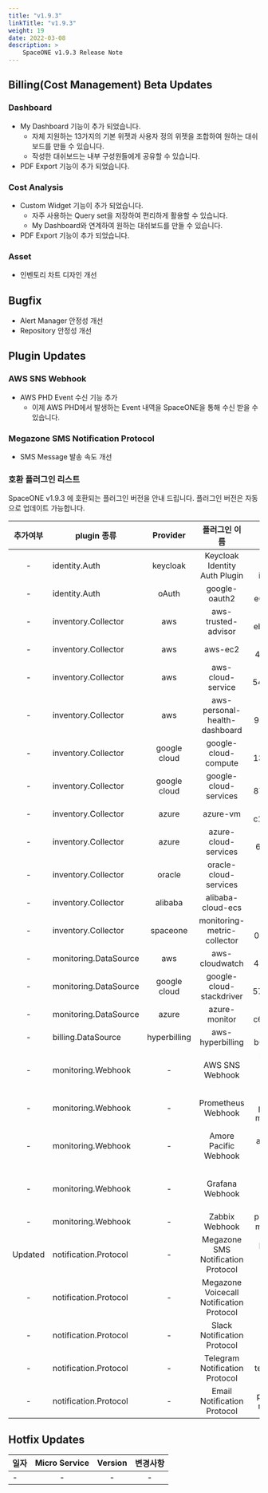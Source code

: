 ```yaml
---
title: "v1.9.3"
linkTitle: "v1.9.3"
weight: 19
date: 2022-03-08
description: >
    SpaceONE v1.9.3 Release Note
---
```


## Billing(Cost Management) Beta Updates

### Dashboard
- My Dashboard 기능이 추가 되었습니다. 
  - 자체 지원하는 13가지의 기본 위젯과 사용자 정의 위젯을 조합하여 원하는 대쉬보드를 만들 수 있습니다.
  - 작성한 대쉬보드는 내부 구성원들에게 공유할 수 있습니다.
- PDF Export 기능이 추가 되었습니다. 

### Cost Analysis
- Custom Widget 기능이 추가 되었습니다.
    - 자주 사용하는 Query set을 저장하여 편리하게 활용할 수 있습니다.
    - My Dashboard와 연계하여 원하는 대쉬보드를 만들 수 있습니다.
- PDF Export 기능이 추가 되었습니다.

### Asset
- 인벤토리 차트 디자인 개선


## Bugfix
- Alert Manager 안정성 개선
- Repository 안정성 개선 

## Plugin Updates

### AWS SNS Webhook
- AWS PHD Event 수신 기능 추가
  - 이제 AWS PHD에서 발생하는 Event 내역을 SpaceONE을 통해 수신 받을 수 있습니다. 

### Megazone SMS Notification Protocol
- SMS Message 발송 속도 개선


### 호환 플러그인 리스트

SpaceONE v1.9.3 에 호환되는 플러그인 버전을 안내 드립니다.
플러그인 버전은 자동으로 업데이트 가능합니다.

|  추가여부   | plugin 종류                  |   Provider   |                 플러그인 이름                  |               plugin_id                | version |
|:-------:|----------------------------|:------------:|:----------------------------------------:|:--------------------------------------:|:-------:|
|    -    | identity.Auth              |   keycloak   |      Keycloak Identity Auth Plugin       |     plugin-keycloak-identity-auth      |  v1.2   |
|    -    | identity.Auth              |    oAuth     |              google-oauth2               |          plugin-e6b1b0bbacc6           |  v1.1   |
|    -    | inventory.Collector        |     aws      |           aws-trusted-advisor            |          plugin-eb120a41bb8d           |  v1.4   |
|    -    | inventory.Collector        |     aws      |                 aws-ec2                  |          plugin-49f224ef6d36           |  v1.13  |
|    -    | inventory.Collector        |     aws      |            aws-cloud-service             |          plugin-54487559e402           | v1.13.5 |
|    -    | inventory.Collector        |     aws      |      aws-personal-health-dashboard       |          plugin-986155af217b           |  v1.4   |
|    -    | inventory.Collector        | google cloud |           google-cloud-compute           |          plugin-13c3051967ce           | v1.3.8  |
|    -    | inventory.Collector        | google cloud |          google-cloud-services           |          plugin-87dc35ecb550           | v1.3.5  |
|    -    | inventory.Collector        |    azure     |                 azure-vm                 |          plugin-c1104066ca52           | v1.2.13 |
|    -    | inventory.Collector        |    azure     |           azure-cloud-services           |          plugin-6fec638f139c           | v1.2.14 |
|    -    | inventory.Collector        |    oracle    |          oracle-cloud-services           |                  N/A                   |         |
|    -    | inventory.Collector        |   alibaba    |            alibaba-cloud-ecs             |                  N/A                   |         |
|    -    | inventory.Collector        |   spaceone   |       monitoring-metric-collector        |          plugin-023782c156cf           | v1.2.4  |
|    -    | monitoring.DataSource      |     aws      |              aws-cloudwatch              |          plugin-41782f6158bb           | v1.1.4  |
|    -    | monitoring.DataSource      | google cloud |         google-cloud-stackdriver         |          plugin-57773973639a           | v1.0.7  |
|    -    | monitoring.DataSource      |    azure     |              azure-monitor               |          plugin-c6c14566298c           | v1.0.4  |
|    -    | billing.DataSource         | hyperbilling |             aws-hyperbilling             |          plugin-b60505e70f9d           | v1.0.2  |
|    -    | monitoring.Webhook         |      -       |             AWS SNS Webhook              |   plugin-aws-sns-monitoring-webhook    |  v1.1   |
|    -    | monitoring.Webhook         |      -       |            Prometheus Webhook            |     plugin-prometheus-mon-webhook      | v1.0.2  |
|    -    | monitoring.Webhook         |      -       |          Amore Pacific Webhook           | plugin-amorepacific-monitoring-webhook | v1.1.1  |
|    -    | monitoring.Webhook         |      -       |             Grafana Webhook              |   plugin-grafana-monitoring-webhook    | v1.0.4  |
|    -    | monitoring.Webhook         |      -       |              Zabbix Webhook              |       plugin-zabbix-mon-webhook        |  v1.0   |
| Updated | notification.Protocol      |      -       |    Megazone SMS Notification Protocol    |    plugin-sms-notification-protocol    | v1.0.2  |
|    -    | notification.Protocol      |      -       | Megazone Voicecall Notification Protocol | plugin-voicecall-notification-protocol | v1.0.4  |
|    -    | notification.Protocol      |      -       |       Slack Notification Protocol        |      slack-notification-protocol       | v1.0.3  |
|    -    | notification.Protocol      |      -       |      Telegram Notification Protocol      |     plugin-telegram-noti-protocol      | v1.0.2  |
|    -    | notification.Protocol      |      -       |       Email Notification Protocol        |       plugin-email-noti-protocol       | v1.0.1  |


## Hotfix Updates
| 일자  | Micro Service | Version | 변경사항 |
|-----|:-------------:|:-------:|:----:|
| -   |       -       |    -    |  -   |


